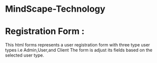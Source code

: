 # MindScape-Technology
<h1> Registration Form :</h1>
 This html forms represents a user registration form with three type user types 
 i.e Admin,User,and Client 
 The form is adjust its fields based on the selected user type.
